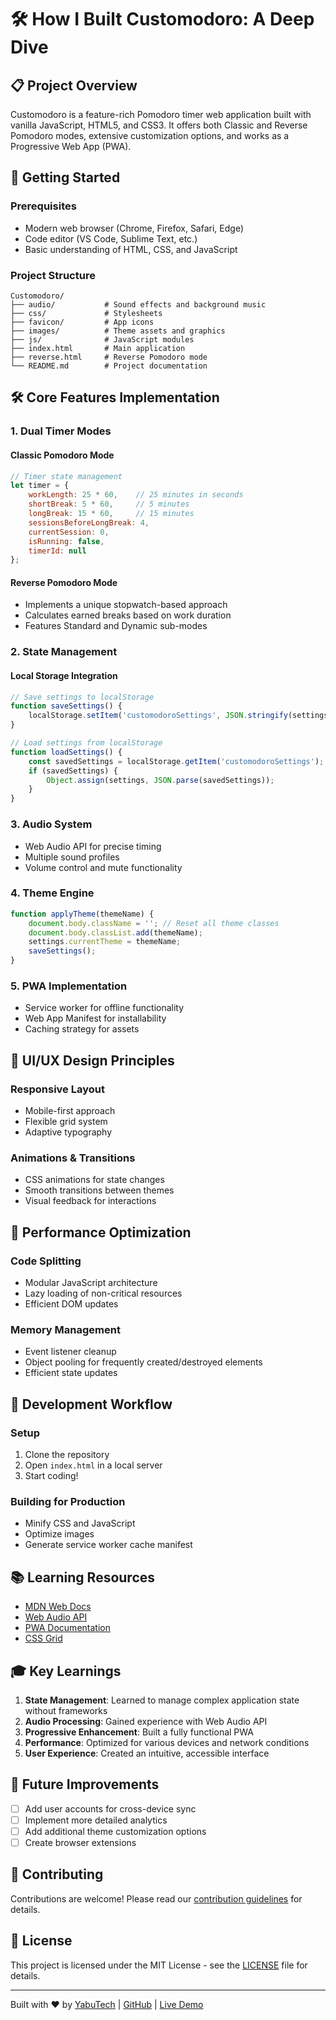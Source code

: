 # 🛠️ How I Built Customodoro: A Deep Dive

## 📋 Project Overview
Customodoro is a feature-rich Pomodoro timer web application built with vanilla JavaScript, HTML5, and CSS3. It offers both Classic and Reverse Pomodoro modes, extensive customization options, and works as a Progressive Web App (PWA).

## 🚀 Getting Started

### Prerequisites
- Modern web browser (Chrome, Firefox, Safari, Edge)
- Code editor (VS Code, Sublime Text, etc.)
- Basic understanding of HTML, CSS, and JavaScript

### Project Structure
```
Customodoro/
├── audio/           # Sound effects and background music
├── css/             # Stylesheets
├── favicon/         # App icons
├── images/          # Theme assets and graphics
├── js/              # JavaScript modules
├── index.html       # Main application
├── reverse.html     # Reverse Pomodoro mode
└── README.md        # Project documentation
```

## 🛠 Core Features Implementation

### 1. Dual Timer Modes

#### Classic Pomodoro Mode
```javascript
// Timer state management
let timer = {
    workLength: 25 * 60,    // 25 minutes in seconds
    shortBreak: 5 * 60,     // 5 minutes
    longBreak: 15 * 60,     // 15 minutes
    sessionsBeforeLongBreak: 4,
    currentSession: 0,
    isRunning: false,
    timerId: null
};
```

#### Reverse Pomodoro Mode
- Implements a unique stopwatch-based approach
- Calculates earned breaks based on work duration
- Features Standard and Dynamic sub-modes

### 2. State Management

#### Local Storage Integration
```javascript
// Save settings to localStorage
function saveSettings() {
    localStorage.setItem('customodoroSettings', JSON.stringify(settings));
}

// Load settings from localStorage
function loadSettings() {
    const savedSettings = localStorage.getItem('customodoroSettings');
    if (savedSettings) {
        Object.assign(settings, JSON.parse(savedSettings));
    }
}
```

### 3. Audio System
- Web Audio API for precise timing
- Multiple sound profiles
- Volume control and mute functionality

### 4. Theme Engine
```javascript
function applyTheme(themeName) {
    document.body.className = ''; // Reset all theme classes
    document.body.classList.add(themeName);
    settings.currentTheme = themeName;
    saveSettings();
}
```

### 5. PWA Implementation
- Service worker for offline functionality
- Web App Manifest for installability
- Caching strategy for assets

## 🎨 UI/UX Design Principles

### Responsive Layout
- Mobile-first approach
- Flexible grid system
- Adaptive typography

### Animations & Transitions
- CSS animations for state changes
- Smooth transitions between themes
- Visual feedback for interactions

## 🚀 Performance Optimization

### Code Splitting
- Modular JavaScript architecture
- Lazy loading of non-critical resources
- Efficient DOM updates

### Memory Management
- Event listener cleanup
- Object pooling for frequently created/destroyed elements
- Efficient state updates

## 🔧 Development Workflow

### Setup
1. Clone the repository
2. Open `index.html` in a local server
3. Start coding!

### Building for Production
- Minify CSS and JavaScript
- Optimize images
- Generate service worker cache manifest

## 📚 Learning Resources
- [MDN Web Docs](https://developer.mozilla.org/)
- [Web Audio API](https://developer.mozilla.org/en-US/docs/Web/API/Web_Audio_API)
- [PWA Documentation](https://web.dev/progressive-web-apps/)
- [CSS Grid](https://css-tricks.com/snippets/css/complete-guide-grid/)

## 🎓 Key Learnings
1. **State Management**: Learned to manage complex application state without frameworks
2. **Audio Processing**: Gained experience with Web Audio API
3. **Progressive Enhancement**: Built a fully functional PWA
4. **Performance**: Optimized for various devices and network conditions
5. **User Experience**: Created an intuitive, accessible interface

## 🚧 Future Improvements
- [ ] Add user accounts for cross-device sync
- [ ] Implement more detailed analytics
- [ ] Add additional theme customization options
- [ ] Create browser extensions

## 🤝 Contributing
Contributions are welcome! Please read our [contribution guidelines](CONTRIBUTING.md) for details.

## 📄 License
This project is licensed under the MIT License - see the [LICENSE](LICENSE) file for details.

---

Built with ❤️ by [YabuTech](https://yabutech.vercel.app) | [GitHub](https://github.com/yaaabs) | [Live Demo](https://customodoro.vercel.app)
